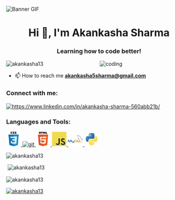 ![Banner GIF](https://cdna.artstation.com/p/assets/images/images/066/880/442/original/ilgin-gungor-calisma-masasi11.gif?1694002774)

<h1 align="center">Hi 👋, I'm Akankasha Sharma</h1>
<h3 align="center">Learning how to code better!</h3>
<img align="right" alt="coding" width="250" src="https://media0.giphy.com/media/v1.Y2lkPTc5MGI3NjExbTBweXdzM2t1OHgxZDYzNnBxcXJzb2RtenM2b3F2M2dtdG15ZDRhcSZlcD12MV9pbnRlcm5hbF9naWZfYnlfaWQmY3Q9Zw/Qc0BxWM9TxljvJug2x/giphy.gif">

<p align="left"> <img src="https://komarev.com/ghpvc/?username=akankasha13&label=Profile%20views&color=0e75b6&style=flat" alt="akankasha13" /> </p>



- 📫 How to reach me **akankasha5sharma@gmail.com**

<h3 align="left">Connect with me:</h3>
<p align="left">
<a href="https://linkedin.com/in/https://www.linkedin.com/in/akankasha-sharma-560abb21b/" target="blank"><img align="center" src="https://raw.githubusercontent.com/rahuldkjain/github-profile-readme-generator/master/src/images/icons/Social/linked-in-alt.svg" alt="https://www.linkedin.com/in/akankasha-sharma-560abb21b/" height="30" width="40" /></a>
</p>

<h3 align="left">Languages and Tools:</h3>
<p align="left"> <a href="https://www.w3schools.com/css/" target="_blank" rel="noreferrer"> <img src="https://raw.githubusercontent.com/devicons/devicon/master/icons/css3/css3-original-wordmark.svg" alt="css3" width="40" height="40"/> </a> <a href="https://git-scm.com/" target="_blank" rel="noreferrer"> <img src="https://www.vectorlogo.zone/logos/git-scm/git-scm-icon.svg" alt="git" width="40" height="40"/> </a> <a href="https://www.w3.org/html/" target="_blank" rel="noreferrer"> <img src="https://raw.githubusercontent.com/devicons/devicon/master/icons/html5/html5-original-wordmark.svg" alt="html5" width="40" height="40"/> </a> <a href="https://developer.mozilla.org/en-US/docs/Web/JavaScript" target="_blank" rel="noreferrer"> <img src="https://raw.githubusercontent.com/devicons/devicon/master/icons/javascript/javascript-original.svg" alt="javascript" width="40" height="40"/> </a> <a href="https://www.mysql.com/" target="_blank" rel="noreferrer"> <img src="https://raw.githubusercontent.com/devicons/devicon/master/icons/mysql/mysql-original-wordmark.svg" alt="mysql" width="40" height="40"/> </a> <a href="https://www.python.org" target="_blank" rel="noreferrer"> <img src="https://raw.githubusercontent.com/devicons/devicon/master/icons/python/python-original.svg" alt="python" width="40" height="40"/> </a> </p>




<p><img align="left" src="https://github-readme-stats.vercel.app/api/top-langs?username=akankasha13&show_icons=true&locale=en&layout=compact" alt="akankasha13" /></p>
<br>
<p>&nbsp;<img align="center" src="https://github-readme-stats.vercel.app/api?username=akankasha13&show_icons=true&locale=en" alt="akankasha13" /></p>

<p><img align="center" src="https://github-readme-streak-stats.herokuapp.com/?user=akankasha13&" alt="akankasha13" /></p>
<p align="left"> <a href="https://github.com/ryo-ma/github-profile-trophy"><img src="https://github-profile-trophy.vercel.app/?username=akankasha13" alt="akankasha13" /></a> </p>

